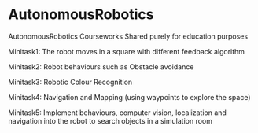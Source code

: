 # AutonomousRobotics
 
AutonomousRobotics Courseworks Shared purely for education purposes

Minitask1: The robot moves in a square with different feedback algorithm

Minitask2: Robot behaviours such as Obstacle avoidance 

Minitask3: Robotic Colour Recognition

Minitask4: Navigation and Mapping (using waypoints to explore the space)

Minitask5: Implement behaviours, computer vision, localization and navigation into the robot to search objects in a simulation room
